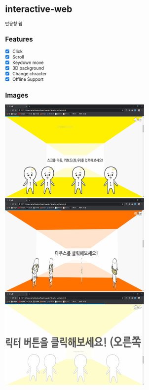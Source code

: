 # interactive-web
반응형 웹

## Features

- [x] Click
- [x] Scroll
- [x] Keydown move
- [x] 3D background
- [x] Change chracter
- [x] Offline Support

## Images

<img src="/images/capture1.PNG" width="450px" height="300px" title="캡처" alt="capture1"></img><br/>
<img src="/images/capture2.PNG" width="450px" height="300px" title="캡처" alt="capture2"></img><br/>
<img src="/images/capture3.PNG" width="450px" height="300px" title="캡처" alt="capture3"></img>
